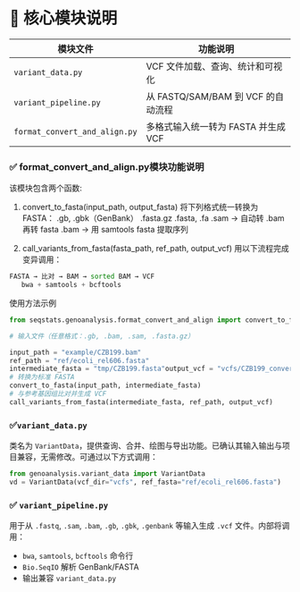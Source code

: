 
# 🔧 核心模块说明

| 模块文件                               | 功能说明                        |
| ---------------------------------- | --------------------------- |
| `variant_data.py`                  | VCF 文件加载、查询、统计和可视化          |
| `variant_pipeline.py`              | 从 FASTQ/SAM/BAM 到 VCF 的自动流程 |
| `format_convert_and_align.py`  | 多格式输入统一转为 FASTA 并生成 VCF     |

### ✅ format_convert_and_align.py模块功能说明

该模块包含两个函数:

1. convert_to_fasta(input_path, output_fasta)
将下列格式统一转换为 FASTA：
.gb, .gbk（GenBank）
.fasta.gz
.fasta, .fa
.sam → 自动转 .bam 再转 fasta
.bam → 用 samtools fasta 提取序列

2. call_variants_from_fasta(fasta_path, ref_path, output_vcf)
用以下流程完成变异调用：

```python
FASTA → 比对 → BAM → sorted BAM → VCF
   bwa + samtools + bcftools
```

使用方法示例

``` python
from seqstats.genoanalysis.format_convert_and_align import convert_to_fasta, call_variants_from_fasta

# 输入文件（任意格式：.gb, .bam, .sam, .fasta.gz）

input_path = "example/CZB199.bam"
ref_path = "ref/ecoli_rel606.fasta"
intermediate_fasta = "tmp/CZB199.fasta"output_vcf = "vcfs/CZB199_converted.vcf"
# 转换为标准 FASTA
convert_to_fasta(input_path, intermediate_fasta)
# 与参考基因组比对并生成 VCF
call_variants_from_fasta(intermediate_fasta, ref_path, output_vcf)
```

### ✅`variant_data.py`

类名为 `VariantData`，提供查询、合并、绘图与导出功能。已确认其输入输出与项目兼容，无需修改。可通过以下方式调用：

```python
from genoanalysis.variant_data import VariantData
vd = VariantData(vcf_dir="vcfs", ref_fasta="ref/ecoli_rel606.fasta")
```

### ✅ `variant_pipeline.py`

用于从 `.fastq`, `.sam`, `.bam`, `.gb`, `.gbk`, `.genbank` 等输入生成 `.vcf` 文件。内部将调用：

- `bwa`, `samtools`, `bcftools` 命令行
- `Bio.SeqIO` 解析 GenBank/FASTA
- 输出兼容 `variant_data.py`
